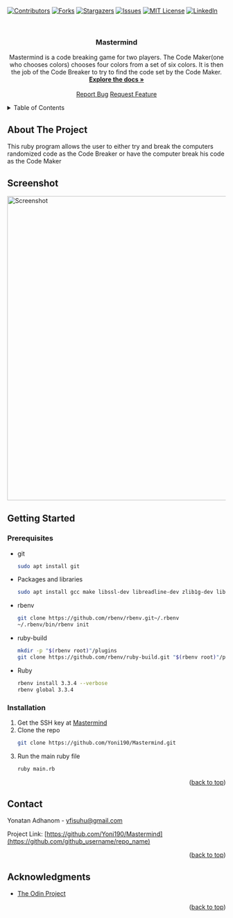 <!-- Improved compatibility of back to top link: See: https://github.com/othneildrew/Best-README-Template/pull/73 -->
<a id="readme-top"></a>
<!--
*** Thanks for checking out the Best-README-Template. If you have a suggestion
*** that would make this better, please fork the repo and create a pull request
*** or simply open an issue with the tag "enhancement".
*** Don't forget to give the project a star!
*** Thanks again! Now go create something AMAZING! :D
-->



<!-- PROJECT SHIELDS -->
<!--
*** I'm using markdown "reference style" links for readability.
*** Reference links are enclosed in brackets [ ] instead of parentheses ( ).
*** See the bottom of this document for the declaration of the reference variables
*** for contributors-url, forks-url, etc. This is an optional, concise syntax you may use.
*** https://www.markdownguide.org/basic-syntax/#reference-style-links
-->
[![Contributors][contributors-shield]][contributors-url]
[![Forks][forks-shield]][forks-url]
[![Stargazers][stars-shield]][stars-url]
[![Issues][issues-shield]][issues-url]
[![MIT License][license-shield]][license-url]
[![LinkedIn][linkedin-shield]][linkedin-url]



<!-- PROJECT LOGO -->
<br />
<div align="center">
  <a href="https://github.com/Yoni190/Mastermind">
  </a>

<h3 align="center">Mastermind</h3>

  <p align="center">
    Mastermind is a code breaking game for two players. The Code Maker(one who chooses colors) chooses four colors from a set of six colors. It is then the job of the Code Breaker to try to find the code set by the Code Maker.
    <br />
    <a href="https://github.com/Yoni190/Mastermind"><strong>Explore the docs »</strong></a>
    <br />
    <br />
    <a href="https://github.com/Yoni190/Mastermind/issues/new?labels=bug&template=bug-report---.md">Report Bug</a>
    <a href="https://github.com/Yoni190/Mastermind/issues/new?labels=enhancement&template=feature-request---.md">Request Feature</a>
  </p>
</div>



<!-- TABLE OF CONTENTS -->
<details>
  <summary>Table of Contents</summary>
  <ol>
    <li>
      <a href="#about-the-project">About The Project</a>
      <ul>
        <li><a href="#built-with">Built With</a></li>
      </ul>
    </li>
    <li>
      <a href="#getting-started">Getting Started</a>
      <ul>
        <li><a href="#prerequisites">Prerequisites</a></li>
        <li><a href="#installation">Installation</a></li>
      </ul>
    </li>
    <li><a href="#contact">Contact</a></li>
    <li><a href="#acknowledgments">Acknowledgments</a></li>
  </ol>
</details>



<!-- ABOUT THE PROJECT -->
## About The Project
This ruby program allows the user to either try and break the computers randomized code as the Code Breaker or have the computer break his code as the Code Maker

<h2>Screenshot</h2>
<img src="" alt="Screenshot" width=700px>



<!-- GETTING STARTED -->
## Getting Started


### Prerequisites

* git
  ```sh
  sudo apt install git
  ```
* Packages and libraries
  ```sh
  sudo apt install gcc make libssl-dev libreadline-dev zlib1g-dev libsqlite3-dev libyaml-dev
  ```
* rbenv
  ```sh
  git clone https://github.com/rbenv/rbenv.git~/.rbenv
  ~/.rbenv/bin/rbenv init
  ```
* ruby-build
  ```sh
  mkdir -p "$(rbenv root)"/plugins
  git clone https://github.com/rbenv/ruby-build.git "$(rbenv root)"/plugins/ruby-build
  ```
* Ruby
  ```sh
  rbenv install 3.3.4 --verbose
  rbenv global 3.3.4
  ```
  

### Installation

1. Get the SSH key at [Mastermind](https://github.com/Yoni190/Mastermind)
2. Clone the repo
   ```sh
   git clone https://github.com/Yoni190/Mastermind.git
   ```
3. Run the main ruby file
    ```sh
   ruby main.rb
   ```


<p align="right">(<a href="#readme-top">back to top</a>)</p>




<!-- CONTACT -->
## Contact

Yonatan Adhanom -  yfisuhu@gmail.com

Project Link: [https://github.com/Yoni190/Mastermind](https://github.com/github_username/repo_name)

<p align="right">(<a href="#readme-top">back to top</a>)</p>



<!-- ACKNOWLEDGMENTS -->
## Acknowledgments

* [The Odin Project](https://theodinproject.com)

<p align="right">(<a href="#readme-top">back to top</a>)</p>



<!-- MARKDOWN LINKS & IMAGES -->
<!-- https://www.markdownguide.org/basic-syntax/#reference-style-links -->
[contributors-shield]: https://img.shields.io/github/contributors/github_username/repo_name.svg?style=for-the-badge
[contributors-url]: https://github.com/github_username/repo_name/graphs/contributors
[forks-shield]: https://img.shields.io/github/forks/github_username/repo_name.svg?style=for-the-badge
[forks-url]: https://github.com/github_username/repo_name/network/members
[stars-shield]: https://img.shields.io/github/stars/github_username/repo_name.svg?style=for-the-badge
[stars-url]: https://github.com/github_username/repo_name/stargazers
[issues-shield]: https://img.shields.io/github/issues/github_username/repo_name.svg?style=for-the-badge
[issues-url]: https://github.com/github_username/repo_name/issues
[license-shield]: https://img.shields.io/github/license/github_username/repo_name.svg?style=for-the-badge
[license-url]: https://github.com/github_username/repo_name/blob/master/LICENSE.txt
[linkedin-shield]: https://img.shields.io/badge/-LinkedIn-black.svg?style=for-the-badge&logo=linkedin&colorB=555
[linkedin-url]: https://linkedin.com/in/linkedin_username
[product-screenshot]: images/screenshot.png
[Next.js]: https://img.shields.io/badge/next.js-000000?style=for-the-badge&logo=nextdotjs&logoColor=white
[Next-url]: https://nextjs.org/
[React.js]: https://img.shields.io/badge/React-20232A?style=for-the-badge&logo=react&logoColor=61DAFB
[React-url]: https://reactjs.org/
[Vue.js]: https://img.shields.io/badge/Vue.js-35495E?style=for-the-badge&logo=vuedotjs&logoColor=4FC08D
[Vue-url]: https://vuejs.org/
[Angular.io]: https://img.shields.io/badge/Angular-DD0031?style=for-the-badge&logo=angular&logoColor=white
[Angular-url]: https://angular.io/
[Svelte.dev]: https://img.shields.io/badge/Svelte-4A4A55?style=for-the-badge&logo=svelte&logoColor=FF3E00
[Svelte-url]: https://svelte.dev/
[Laravel.com]: https://img.shields.io/badge/Laravel-FF2D20?style=for-the-badge&logo=laravel&logoColor=white
[Laravel-url]: https://laravel.com
[Bootstrap.com]: https://img.shields.io/badge/Bootstrap-563D7C?style=for-the-badge&logo=bootstrap&logoColor=white
[Bootstrap-url]: https://getbootstrap.com
[JQuery.com]: https://img.shields.io/badge/jQuery-0769AD?style=for-the-badge&logo=jquery&logoColor=white
[JQuery-url]: https://jquery.com 
